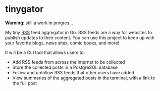 # tinygator

**Warning**: still a work in progres...

My tiny [RSS](https://en.wikipedia.org/wiki/RSS) feed aggregator in Go. RSS feeds are a way for websites to publish updates to their content. You can use this project to keep up with your favorite blogs, news sites, comic books, and more!

It will be a CLI tool that allows users to:
- Add RSS feeds from across the internet to be collected
- Store the collected posts in a PostgreSQL database
- Follow and unfollow RSS feeds that other users have added
- View summaries of the aggregated posts in the terminal, with a link to the full post
